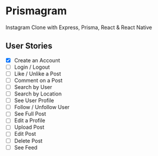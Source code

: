 # Prismagram

Instagram Clone with Express, Prisma, React &amp; React Native

## User Stories

- [x] Create an Account
- [ ] Login / Logout
- [ ] Like / Unlike a Post
- [ ] Comment on a Post
- [ ] Search by User
- [ ] Search by Location
- [ ] See User Profile
- [ ] Follow / Unfollow User
- [ ] See Full Post
- [ ] Edit a Profile
- [ ] Upload Post
- [ ] Edit Post
- [ ] Delete Post
- [ ] See Feed
